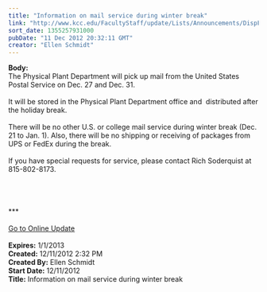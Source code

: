 ```yaml
---
title: "Information on mail service during winter break"
link: "http://www.kcc.edu/FacultyStaff/update/Lists/Announcements/DispForm.aspx?ID=932"
sort_date: 1355257931000
pubDate: "11 Dec 2012 20:32:11 GMT"
creator: "Ellen Schmidt"
---
```


<div><b>Body:</b> <div class="ExternalClass0C6F8AADA06249CEAB2AD6B19F149B40">
<div>The Physical Plant Department will pick up mail from the United States Postal Service on Dec. 27 and Dec. 31.</div>
<div> </div>
<div>It will be stored in the Physical Plant Department office and  distributed after the holiday break.  </div>
<div> </div>
<div>There will be no other U.S. or college mail service during winter break (Dec. 21 to Jan. 1). Also, there will be no shipping or receiving of packages from UPS or FedEx during the break.</div>
<div> </div>
<div>If you have special requests for service, please contact Rich Soderquist at 815-802-8173.</div>
<div> </div>
<div> </div>
<div> </div>
<div> </div>
<div>
<div>***</div>
<div> </div>
<div><a href="/FacultyStaff/update/Pages/dailyupdate.aspx">Go to Online Update</a></div>
<div><br /></div></div></div></div>
<div><b>Expires:</b> 1/1/2013</div>
<div><b>Created:</b> 12/11/2012 2:32 PM</div>
<div><b>Created By:</b> Ellen Schmidt</div>
<div><b>Start Date:</b> 12/11/2012</div>
<div><b>Title:</b> Information on mail service during winter break</div>
